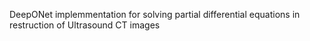 DeepONet implemmentation for solving partial differential equations in restruction of Ultrasound CT images

